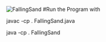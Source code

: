 ![FallingSand](https://github.com/jacksonk3lly/FallingSand/assets/132036816/a3cea08c-826e-4f40-b326-6e8b7ba9924a)
#Run the Program with

javac -cp . FallingSand.java

java -cp . FallingSand

